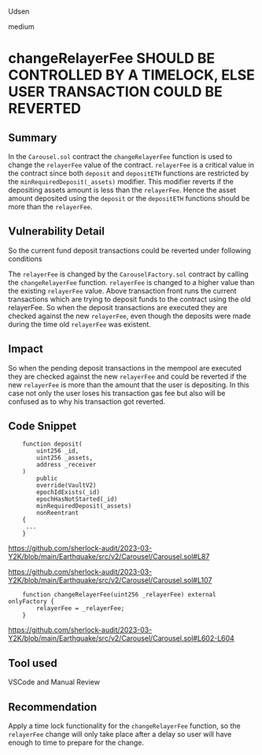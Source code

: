 Udsen

medium

# changeRelayerFee SHOULD BE CONTROLLED BY A TIMELOCK, ELSE USER TRANSACTION COULD BE REVERTED

## Summary

In the `Carousel.sol` contract the `changeRelayerFee` function is used to change the `relayerFee` value of the contract. `relayerFee` is a critical value in the contract since both `deposit` and `depositETH` functions are restricted by the `minRequiredDeposit(_assets)` modifier. This modifier reverts if the depositing assets amount is less than the `relayerFee`. Hence the asset amount deposited using the `deposit` or the `depositETH` functions should be more than the `relayerFee`.

## Vulnerability Detail

So the current fund deposit transactions could be reverted under following conditions

The `relayerFee` is changed by the `CarouselFactory.sol` contract by calling the `changeRelayerFee` function.
`relayerFee` is changed to a higher value than the existing `relayerFee` value.
Above transaction front runs the current transactions which are trying to deposit funds to the contract using the old relayerFee.
So when the deposit transactions are executed they are checked against the new `relayerFee`, even though the deposits were made during the time old `relayerFee` was existent.

 ## Impact
 
So when the pending deposit transactions in the mempool are executed they are checked against the new `relayerFee` and could be reverted if the new `relayerFee` is more than the amount that the user is depositing. In this case not only the user loses his transaction gas fee but also will be confused as to why his transaction got reverted.

## Code Snippet

```solidity
    function deposit(
        uint256 _id,
        uint256 _assets,
        address _receiver
    )
        public
        override(VaultV2)
        epochIdExists(_id)
        epochHasNotStarted(_id)
        minRequiredDeposit(_assets)
        nonReentrant
    {
     ...
    }
```
https://github.com/sherlock-audit/2023-03-Y2K/blob/main/Earthquake/src/v2/Carousel/Carousel.sol#L87

https://github.com/sherlock-audit/2023-03-Y2K/blob/main/Earthquake/src/v2/Carousel/Carousel.sol#L107

```solidity
    function changeRelayerFee(uint256 _relayerFee) external onlyFactory {
        relayerFee = _relayerFee;
    }
```

https://github.com/sherlock-audit/2023-03-Y2K/blob/main/Earthquake/src/v2/Carousel/Carousel.sol#L602-L604

## Tool used

VSCode and Manual Review

## Recommendation

Apply a time lock functionality for the `changeRelayerFee` function, so the `relayerFee` change will only take place after a delay so user will have enough to time to prepare for the change.
